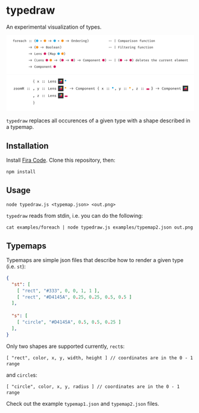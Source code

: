 # typedraw

An experimental visualization of types.

![Type visualization 1](images/out.png)
![Type visualization 2](images/out-2.png)

`typedraw` replaces all occurences of a given type with a shape described in
a typemap.

## Installation

Install [Fira Code](https://github.com/tonsky/FiraCode). Clone this repository, then:

    npm install

## Usage

    node typedraw.js <typemap.json> <out.png>

`typedraw` reads from stdin, i.e. you can do the following:

    cat examples/foreach | node typedraw.js examples/typemap2.json out.png

## Typemaps

Typemaps are simple json files that describe how to render a given type
(i.e. `st`):

```json
{
  "st": [
    [ "rect", "#333", 0, 0, 1, 1 ],
    [ "rect", "#D4145A", 0.25, 0.25, 0.5, 0.5 ]
  ],

  "s": [
    [ "circle", "#D4145A", 0.5, 0.5, 0.25 ]
  ],
}
```

Only two shapes are supported currently, `rect`s:

    [ "rect", color, x, y, width, height ] // coordinates are in the 0 - 1 range

and `circle`s:

    [ "circle", color, x, y, radius ] // coordinates are in the 0 - 1 range

Check out the example `typemap1.json` and `typemap2.json` files.